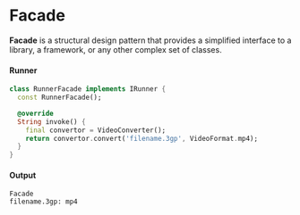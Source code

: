 Facade
===

**Facade** is a structural design pattern that provides a simplified interface to a library, a
framework, or any other complex set of classes.

#### Runner

```dart
class RunnerFacade implements IRunner {
  const RunnerFacade();

  @override
  String invoke() {
    final convertor = VideoConverter();
    return convertor.convert('filename.3gp', VideoFormat.mp4);
  }
}
```

#### Output

```shell
Facade
filename.3gp: mp4
```